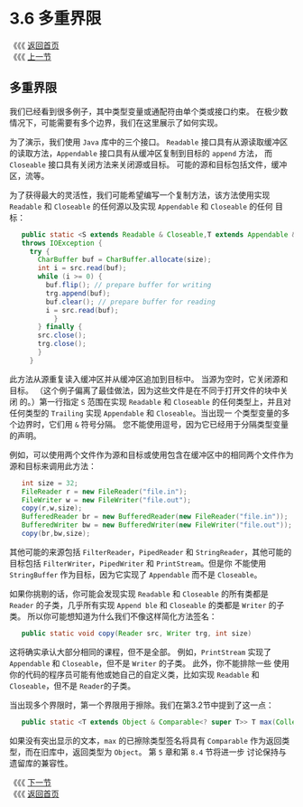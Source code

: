 # 3.6 多重界限

《《《 [返回首页](../../)   
 《《《 [上一节](3.5-mei-ju-lei-xing.md)

## 多重界限

我们已经看到很多例子，其中类型变量或通配符由单个类或接口约束。 在极少数情况下，可能需要有多个边界，我们在这里展示了如何实现。

为了演示，我们使用 `Java` 库中的三个接口。 `Readable` 接口具有从源读取缓冲区的读取方法，`Appendable` 接口具有从缓冲区复制到目标的 `append` 方法， 而 `Closeable` 接口具有关闭方法来关闭源或目标。 可能的源和目标包括文件，缓冲区，流等。

为了获得最大的灵活性，我们可能希望编写一个复制方法，该方法使用实现 `Readable` 和 `Closeable` 的任何源以及实现 `Appendable` 和 `Closeable` 的任何 目标：

```java
   public static <S extends Readable & Closeable,T extends Appendable & Closeable> void copy(S src, T trg, int size) 
   throws IOException {
     try {
       CharBuffer buf = CharBuffer.allocate(size);
       int i = src.read(buf);
       while (i >= 0) {
         buf.flip(); // prepare buffer for writing
         trg.append(buf);
         buf.clear(); // prepare buffer for reading
         i = src.read(buf);
           }
       } finally {
       src.close();
       trg.close();
       }
     }
```

此方法从源重复读入缓冲区并从缓冲区追加到目标中。 当源为空时，它关闭源和目标。 （这个例子偏离了最佳做法，因为这些文件是在不同于打开文件的块中关闭 的。）第一行指定 `S` 范围在实现 `Readable` 和 `Closeable` 的任何类型上，并且对任何类型的 `Trailing` 实现 `Appendable` 和 `Closeable`。当出现一 个类型变量的多个边界时，它们用 `&` 符号分隔。 您不能使用逗号，因为它已经用于分隔类型变量的声明。

例如，可以使用两个文件作为源和目标或使用包含在缓冲区中的相同两个文件作为源和目标来调用此方法：

```java
   int size = 32;
   FileReader r = new FileReader("file.in");
   FileWriter w = new FileWriter("file.out");
   copy(r,w,size);
   BufferedReader br = new BufferedReader(new FileReader("file.in"));
   BufferedWriter bw = new BufferedWriter(new FileWriter("file.out"));
   copy(br,bw,size);
```

其他可能的来源包括 `FilterReader`，`PipedReader` 和 `StringReader`，其他可能的目标包括 `FilterWriter`，`PipedWriter` 和 `PrintStream`。但是你 不能使用 `StringBuffer` 作为目标，因为它实现了 `Appendable` 而不是 `Closeable`。

如果你挑剔的话，你可能会发现实现 `Readable` 和 `Closeable` 的所有类都是 `Reader` 的子类，几乎所有实现 `Append ble` 和 `Closeable` 的类都是 `Writer` 的子类。 所以你可能想知道为什么我们不像这样简化方法签名：

```java
   public static void copy(Reader src, Writer trg, int size)
```

这将确实承认大部分相同的课程，但不是全部。 例如，`PrintStream` 实现了 `Appendable` 和 `Closeable`，但不是 `Writer` 的子类。 此外，你不能排除一些 使用你的代码的程序员可能有他或她自己的自定义类，比如实现 `Readable` 和 `Closeable`，但不是 `Reader`的子类。

当出现多个界限时，第一个界限用于擦除。我们在第3.2节中提到了这一点：

```java
   public static <T extends Object & Comparable<? super T>> T max(Collection<? extends T> coll)
```

如果没有突出显示的文本，`max` 的已擦除类型签名将具有 `Comparable` 作为返回类型，而在旧库中，返回类型为 `Object`。 第 `5` 章和第 `8.4` 节将进一步 讨论保持与遗留库的兼容性。

《《《 [下一节](3.7-qiao-liang.md)   
 《《《 [返回首页](../../)

